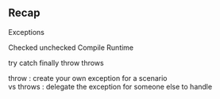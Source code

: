 ## Recap 

Exceptions

Checked                 unchecked
Compile                 Runtime



try 
catch 
finally 
throw 
throws 


throw :     create your own exception for a scenario            
vs throws : delegate the exception for someone else to handle